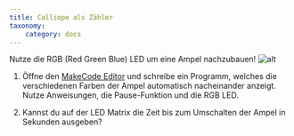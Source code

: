 ```yaml
---
title: Calliope als Zähler
taxonomy:
    category: docs
---
```


Nutze die RGB (Red Green Blue) LED um eine Ampel nachzubauen!
![alt](./ammpel.png)

1. Öffne den [MakeCode Editor](https://makecode.calliope.cc/) und schreibe ein Programm, welches die verschiedenen Farben der Ampel automatisch nacheinander anzeigt. Nutze Anweisungen, die Pause-Funktion und die RGB LED.

2. Kannst du auf der LED Matrix die Zeit bis zum Umschalten der Ampel in Sekunden ausgeben?